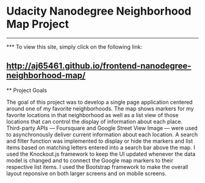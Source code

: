 # Udacity Nanodegree Neighborhood Map Project
---
*** To view this site, simply click on the following link:

http://aj65461.github.io/frontend-nanodegree-neighborhood-map/
---
** Project Goals

The goal of this project was to develop a single page application centered
around one of my favorite neighborhoods. The map shows markers for my favorite
locations in that neighborhood as well as a list view of those locations that
can control the display of information about each place. Third-party APIs —
Foursquare and Google Street View Image — were used to asynchronously deliver 
current information about each location. A search and filter function was 
implemented to display or hide the markers and list items based on matching 
letters entered into a search bar above the map. I used the Knockout.js 
framework to keep the UI updated whenever the data model is changed and to 
connect the Google map markers to their respective list items. I used the
Bootstrap framework to make the overall layout reponsive on both larger screens
and on mobile screens.


